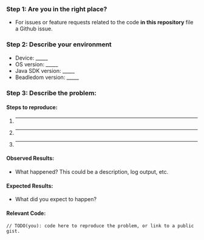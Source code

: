 ### Step 1: Are you in the right place?

  * For issues or feature requests related to the code **in this repository** file a Github issue.

### Step 2: Describe your environment

  * Device: _____
  * OS version: _____
  * Java SDK version: _____
  * Beadledom version: _____

### Step 3: Describe the problem:

#### Steps to reproduce:

  1. _____
  2. _____
  3. _____

#### Observed Results:

  * What happened?  This could be a description, log output, etc.

#### Expected Results:

  * What did you expect to happen?

#### Relevant Code:

  ```
  // TODO(you): code here to reproduce the problem, or link to a public gist.
  ```
